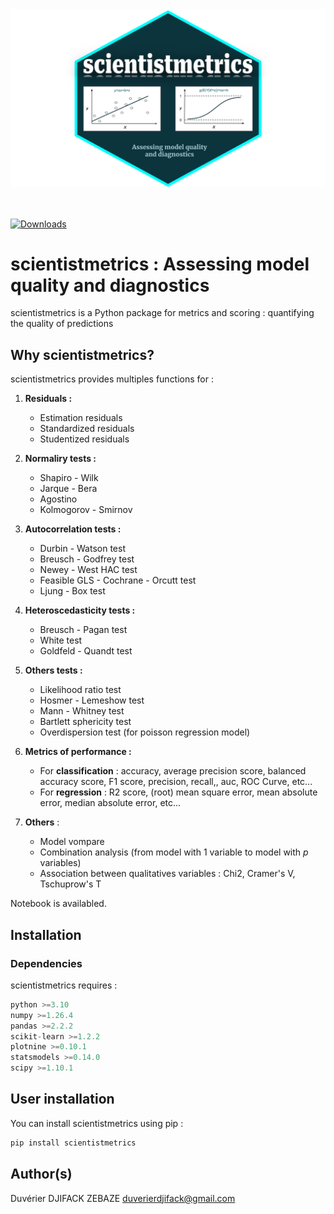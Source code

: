 <center>
    <img src="./figures/scientistmetrics.svg" alt="centered image" height="50%"/>
</center>

<br>
<br>

[![Downloads](https://static.pepy.tech/badge/scientistmetrics)](https://pepy.tech/project/scientistmetrics)

# scientistmetrics : Assessing model quality and diagnostics

scientistmetrics is a Python package for metrics and scoring : quantifying the quality of predictions

## Why scientistmetrics?

scientistmetrics provides multiples functions for :

1. **Residuals :**
    * Estimation residuals
    * Standardized residuals
    * Studentized residuals

2. **Normaliry tests :**
    * Shapiro - Wilk
    * Jarque - Bera
    * Agostino
    * Kolmogorov - Smirnov

3. **Autocorrelation tests :**
    * Durbin - Watson test
    * Breusch - Godfrey test
    * Newey - West HAC test
    * Feasible GLS - Cochrane - Orcutt test
    - Ljung - Box test

4. **Heteroscedasticity tests :**
    * Breusch - Pagan test
    * White test
    * Goldfeld - Quandt test

5. **Others tests :**
    * Likelihood ratio test
    * Hosmer - Lemeshow test
    * Mann - Whitney test
    * Bartlett sphericity test
    * Overdispersion test (for poisson regression model)

6. **Metrics of performance :**
    * For **classification** : accuracy, average precision score, balanced accuracy score, F1 score, precision, recall,, auc, ROC Curve, etc...
    * For **regression** : R2 score,  (root) mean square error, mean absolute error, median absolute error, etc...

7. **Others** : 
    * Model vompare
    * Combination analysis (from model with $1$ variable to model with $p$ variables)
    * Association between qualitatives variables : Chi2, Cramer's V, Tschuprow's T

Notebook is availabled.

## Installation

### Dependencies

scientistmetrics requires :

```python
python >=3.10
numpy >=1.26.4
pandas >=2.2.2
scikit-learn >=1.2.2
plotnine >=0.10.1
statsmodels >=0.14.0
scipy >=1.10.1
```

## User installation

You can install scientistmetrics using pip :

```python
pip install scientistmetrics
```




## Author(s)

Duvérier DJIFACK ZEBAZE [duverierdjifack@gmail.com](mailto:duverierdjifack@gmail.com)